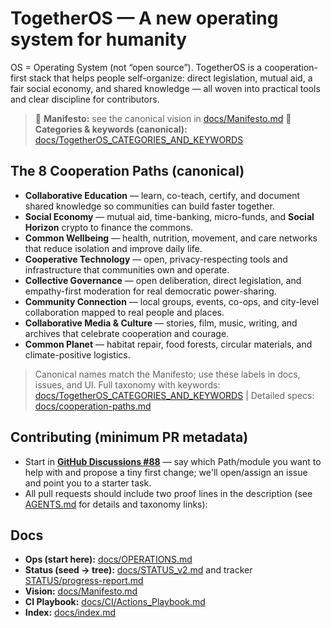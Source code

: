 # TogetherOS — A new operating system for humanity

OS = Operating System (not “open source”). TogetherOS is a cooperation-first stack that helps people self-organize: direct legislation, mutual aid, a fair social economy, and shared knowledge — all woven into practical tools and clear discipline for contributors.

> 📜 **Manifesto:** see the canonical vision in [docs/Manifesto.md](docs/Manifesto.md)
> 🧭 **Categories & keywords (canonical):** [docs/TogetherOS_CATEGORIES_AND_KEYWORDS](docs/TogetherOS_CATEGORIES_AND_KEYWORDS)

## The 8 Cooperation Paths (canonical)

- **Collaborative Education** — learn, co-teach, certify, and document shared knowledge so communities can build faster together.  
- **Social Economy** — mutual aid, time-banking, micro-funds, and **Social Horizon** crypto to finance the commons.  
- **Common Wellbeing** — health, nutrition, movement, and care networks that reduce isolation and improve daily life.  
- **Cooperative Technology** — open, privacy-respecting tools and infrastructure that communities own and operate.  
- **Collective Governance** — open deliberation, direct legislation, and empathy-first moderation for real democratic power-sharing.  
- **Community Connection** — local groups, events, co-ops, and city-level collaboration mapped to real people and places.  
- **Collaborative Media & Culture** — stories, film, music, writing, and archives that celebrate cooperation and courage.  
- **Common Planet** — habitat repair, food forests, circular materials, and climate-positive logistics.

> Canonical names match the Manifesto; use these labels in docs, issues, and UI.
> Full taxonomy with keywords: [docs/TogetherOS_CATEGORIES_AND_KEYWORDS](docs/TogetherOS_CATEGORIES_AND_KEYWORDS) | Detailed specs: [docs/cooperation-paths.md](docs/cooperation-paths.md)

## Contributing (minimum PR metadata)

- Start in **[GitHub Discussions #88](https://github.com/coopeverything/TogetherOS/discussions/88)** — say which Path/module you want to help with and propose a tiny first change; we'll open/assign an issue and point you to a starter task.
- All pull requests should include two proof lines in the description (see [AGENTS.md](AGENTS.md) for details and taxonomy links):


## Docs

- **Ops (start here):** [docs/OPERATIONS.md](docs/OPERATIONS.md)
- **Status (seed → tree):** [docs/STATUS_v2.md](docs/STATUS_v2.md) and tracker [STATUS/progress-report.md](STATUS/progress-report.md)
- **Vision:** [docs/Manifesto.md](docs/Manifesto.md)
- **CI Playbook:** [docs/CI/Actions_Playbook.md](docs/CI/Actions_Playbook.md)
- **Index:** [docs/index.md](docs/index.md)
